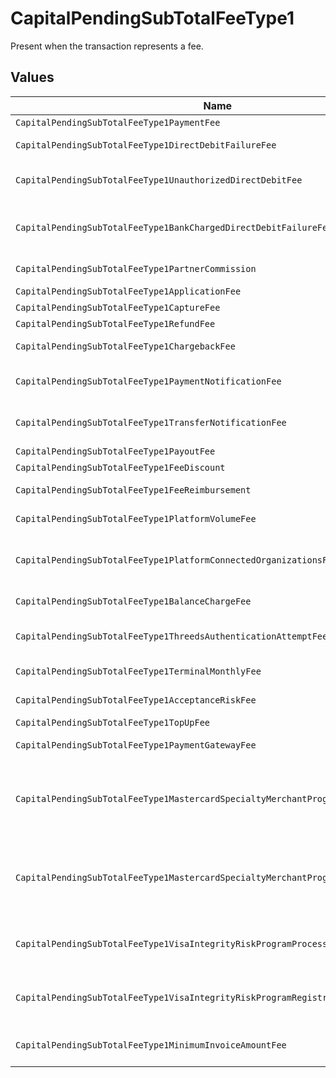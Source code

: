 # CapitalPendingSubTotalFeeType1

Present when the transaction represents a fee.


## Values

| Name                                                                              | Value                                                                             |
| --------------------------------------------------------------------------------- | --------------------------------------------------------------------------------- |
| `CapitalPendingSubTotalFeeType1PaymentFee`                                        | payment-fee                                                                       |
| `CapitalPendingSubTotalFeeType1DirectDebitFailureFee`                             | direct-debit-failure-fee                                                          |
| `CapitalPendingSubTotalFeeType1UnauthorizedDirectDebitFee`                        | unauthorized-direct-debit-fee                                                     |
| `CapitalPendingSubTotalFeeType1BankChargedDirectDebitFailureFee`                  | bank-charged-direct-debit-failure-fee                                             |
| `CapitalPendingSubTotalFeeType1PartnerCommission`                                 | partner-commission                                                                |
| `CapitalPendingSubTotalFeeType1ApplicationFee`                                    | application-fee                                                                   |
| `CapitalPendingSubTotalFeeType1CaptureFee`                                        | capture-fee                                                                       |
| `CapitalPendingSubTotalFeeType1RefundFee`                                         | refund-fee                                                                        |
| `CapitalPendingSubTotalFeeType1ChargebackFee`                                     | chargeback-fee                                                                    |
| `CapitalPendingSubTotalFeeType1PaymentNotificationFee`                            | payment-notification-fee                                                          |
| `CapitalPendingSubTotalFeeType1TransferNotificationFee`                           | transfer-notification-fee                                                         |
| `CapitalPendingSubTotalFeeType1PayoutFee`                                         | payout-fee                                                                        |
| `CapitalPendingSubTotalFeeType1FeeDiscount`                                       | fee-discount                                                                      |
| `CapitalPendingSubTotalFeeType1FeeReimbursement`                                  | fee-reimbursement                                                                 |
| `CapitalPendingSubTotalFeeType1PlatformVolumeFee`                                 | platform-volume-fee                                                               |
| `CapitalPendingSubTotalFeeType1PlatformConnectedOrganizationsFee`                 | platform-connected-organizations-fee                                              |
| `CapitalPendingSubTotalFeeType1BalanceChargeFee`                                  | balance-charge-fee                                                                |
| `CapitalPendingSubTotalFeeType1ThreedsAuthenticationAttemptFee`                   | 3ds-authentication-attempt-fee                                                    |
| `CapitalPendingSubTotalFeeType1TerminalMonthlyFee`                                | terminal-monthly-fee                                                              |
| `CapitalPendingSubTotalFeeType1AcceptanceRiskFee`                                 | acceptance-risk-fee                                                               |
| `CapitalPendingSubTotalFeeType1TopUpFee`                                          | top-up-fee                                                                        |
| `CapitalPendingSubTotalFeeType1PaymentGatewayFee`                                 | payment-gateway-fee                                                               |
| `CapitalPendingSubTotalFeeType1MastercardSpecialtyMerchantProgramProcessingFee`   | mastercard-specialty-merchant-program-processing-fee                              |
| `CapitalPendingSubTotalFeeType1MastercardSpecialtyMerchantProgramRegistrationFee` | mastercard-specialty-merchant-program-registration-fee                            |
| `CapitalPendingSubTotalFeeType1VisaIntegrityRiskProgramProcessingFee`             | visa-integrity-risk-program-processing-fee                                        |
| `CapitalPendingSubTotalFeeType1VisaIntegrityRiskProgramRegistrationFee`           | visa-integrity-risk-program-registration-fee                                      |
| `CapitalPendingSubTotalFeeType1MinimumInvoiceAmountFee`                           | minimum-invoice-amount-fee                                                        |